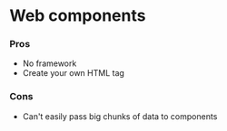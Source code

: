 # Web components
### Pros
- No framework
- Create your own HTML tag
### Cons
- Can't easily pass big chunks of data to components